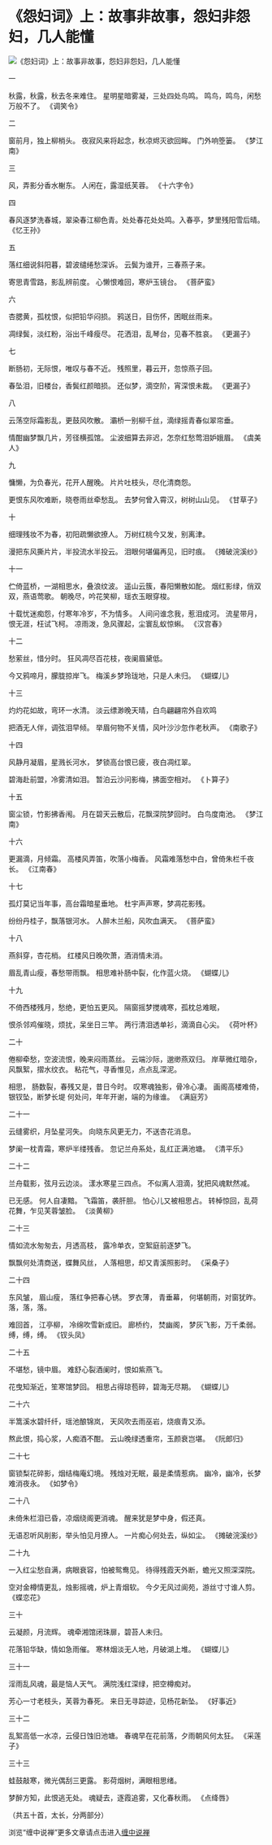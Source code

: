 《怨妇词》上：故事非故事，怨妇非怨妇，几人能懂
====





![《怨妇词》上：故事非故事，怨妇非怨妇，几人能懂](http://simg.sinajs.cn/blog7style/images/common/sg_trans.gif)



一


秋露，秋露，秋去冬来难住。
星明星暗雾凝，三处四处鸟鸣。
鸣鸟，鸣鸟，闲愁万般不了。
《调笑令》

二


窗前月，独上柳梢头。
夜寂风来将起念，秋凉烬灭欲回眸。
门外响箜篓。
《梦江南》

三


风，弄影分香水榭东。
人闲在，露湿纸芙蓉。
《十六字令》

四


春风逐梦洗春城，翠染春江柳色青。处处春花处处鸣。入春亭，梦里残阳雪后晴。
《忆王孙》

五


落红细说斜阳暮，碧波缱绻愁深诉。
云鬓为谁开，三春燕子来。

寄思青雪路，影乱辨前度。
心懒恨难回，寒炉玉镜台。
《菩萨蛮》

六


杏腮黄，孤枕恨，似把铅华闷损。
鸦送日，目伤怀，困眠丝雨来。

凋绿鬓，淡红粉，浴出千峰瘦尽。
花洒泪，乱琴台，见春不胜哀。
《更漏子》

七


断肠初，无际恨，唯叹与春不近。
残照里，暮云开，忽惊燕子回。

春坠泪，旧楼台，香鬓红颜暗损。
还似梦，滴空阶，宵深恨未裁。
《更漏子》

八


云荡空际霜影乱，更鼓风吹散。
灞桥一别柳千丝，滴绿摇青春似翠帘垂。

情酣幽梦飘几片，芳径横孤馆。
尘波细算去非迟，怎奈红愁莺泪妒娥眉。
《虞美人》

九


慵懒，为负春光，花开人醒晚。
片片吐枝头，尽化清商怨。

更恨东风吹难断，晓卷雨丝牵愁乱。
去梦何曾入霄汉，树树山山见。
《甘草子》


十


细理残妆不为春，初阳疏懒欲撩人。
万树红桃今又发，别离津。

漫把东风撕片片，半投流水半投云。
泪眼何堪偏再见，旧时痕。
《摊破浣溪纱》


十一


伫倚蓝桥，一湖相思水，叠浪纹波。
遥山云簇，春阳懒散如酡。
烟红影绿，俏双双，燕语莺歌。
朝晚尽，吟花笑柳，瑶衣玉眼穿梭。

十载忧迷痴怨，付寒年冷岁，不为情多。
人间问谁念我，惹泪成河。
流星带月，恨无涯，枉试飞柯。
凉雨泼，急风骤起，尘寰乱蚁惊蝌。
《汉宫春》


十二


愁萦丝，惜分时。
狂风凋尽百花枝，夜阑眉黛低。

今又鸦啼月，朦胧掠岸飞。
梅溪乡梦玲珑地，只是人未归。
《蝴蝶儿》


十三


灼灼花如故，弯环一水清。
淡云缥渺晚天晴，白鸟翩翩帘外自欢鸣

把酒无人伴，调弦泪早倾。
举眉何物不关情，风叶沙沙忽作老秋声。
《南歌子》


十四


风静月凝眉，星溅长河水，
梦锁高台恨已疲，夜白凋红翠。

碧海赴前盟，冷雾清如泪。
暂泊云沙问影梅，拂面空相对。
《卜算子》


十五


窗尘锁，竹影拂香闱。
月在碧天云散后，花飘深院梦回时。
白鸟度南池。
《梦江南》


十六


更漏滴，月倾霜。
高楼风弄笛，吹落小梅香。
风霜难落愁中白，曾倚朱栏千夜长。
《江南春》

十七


孤灯莫记当年事，高台霜暗星垂地。
杜宇声声寒，梦凋花影残。

纷纷丹桂子，飘落银河水。
人醉木兰船，风吹血满天。
《菩萨蛮》

十八


燕斜穿，杏花梢。
红楼风日晚吹萧，酒消情未消。

眉乱青山瘦，春愁带雨飘。
相思难补肠中裂，化作蓝火烧。
《蝴蝶儿》


十九


不倚西楼残月，愁绝，更怕五更风。
隔窗摇梦搅魂寒，孤枕总难眠，

恨杀邻鸡催晓，烦扰，呆坐日三竿。
两行清泪透单衫，滴滴自心尖。
《荷叶杯》


二十


倦柳牵愁，空波流恨，晚来闷雨蒸丝。
云端沙际，邈缈燕双归。
岸草微红暗杂，风飘絮，摺水纹衣。
粘花气，寻香惟见，点点乱深泥。

相思，
肠数裂，春残又是，昔日今时。
叹寒魂独影，骨冷心凄。
画阁高楼难倚，银钗坠，断梦长堤
何处问，年年开谢，端的为缘谁。
《满庭芳》


二十一


云缝雾织，月坠星河失。
向晓东风更无力，不送杏花消息。

梦阑一枕青霜，寒炉半缕残香。
忽记兰舟系处，乱红正满池塘。
《清平乐》


二十二


兰舟载影，弦月云边淡。
漾水寒星三四点。
不似离人泪滴，犹把风魂默然减。

已无感。
何人自凄黯。
飞霜笛，袭肝胆。
怕心儿又被相思占。
转棹惊回，乱荷花舞，乍见芙蓉皱脸。
《淡黄柳》

二十三


情如流水匆匆去，月透高枝，
露冷单衣，空絮庭前逐梦飞。

飘飘何处清商送，蝶舞风丝，
人落相思，却又青溪照影时。
《采桑子》


二十四


东风皱，
眉山瘦，
落红争把春心锈。
罗衣薄，
青垂幕，
何堪朝雨，对窗犹昨。
落，落，落。

难回首，
江亭柳，
冷绵吹雪新成旧。
廊桥约，
焚幽阁，
梦灰飞影，万千柔弱。
缚，缚，缚。
《钗头凤》


二十五


不堪愁，镜中眉。
难舒心裂酒阑时，恨如紫燕飞。

花曳知渐近，笙寒馆梦回。
相思占得琼苞碎，碧海无尽期。
《蝴蝶儿》


二十六


半篙溪水碧纤纤，瑶池酿锦岚，
天风吹去雨巫岩，烧痕青又添。

熬此恨，捣心浆，人痴酒不酣。
云山晚绿透重帘，玉颜衰岂堪。
《阮郎归》


二十七


窗锁梨花碎影，烟结梅庵幻境。
残烛对无眠，最是柔情惹病。
幽冷，幽冷，长梦难消夜永。
《如梦令》


二十八


未倚朱栏泪已昏，凉烟绕阁更消魂。
醒来犹是梦中身，假还真。

无语忍听风削影，举头怕见月撩人。
一片痴心何处去，纵如尘。
《摊破浣溪纱》


二十九


一入红尘愁自满，病眼衰容，怕被鸳鸯见。
待得残霞天外断，蟾光又照深深院。

空对金樽情更乱，烛影摇魂，炉上青烟软。
今夕无风过阆苑，游丝寸寸谁人剪。
《蝶恋花》


三十


云凝颜，月流辉。
魂牵湘馆闭珠扉，碧苔人未归。

花落铅华缺，情如急雨催。
寒林烟淡无人地，月破湖上堆。
《蝴蝶儿》


三十一


淫雨乱风魂，最是恼人天气。
满院浅红深绿，把空樽痴对。

芳心一寸老枝头，芙蓉为春死。
来日无寻踪迹，见杨花新坠。
《好事近》


三十二


乱絮高低一水凉，云侵日蚀旧池塘。
春魂早在花前落，夕雨朝风何太狂。
《采莲子》


三十三


蛙鼓敲寒，微光偶刮三更露。
影荷烟树，满眼相思绪。

梦醉方知，此恨逃无处。
魂疑去，逐霞追雾，又化春秋雨。
《点绛唇》

（共五十首，太长，分两部分）

浏览“缠中说禅”更多文章请点击进入[缠中说禅](http://blog.sina.com.cn/m/chzhshch)
